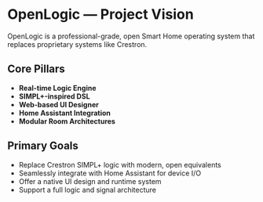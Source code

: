 # OpenLogic — Project Vision

OpenLogic is a professional-grade, open Smart Home operating system that replaces proprietary systems like Crestron.

## Core Pillars

- **Real-time Logic Engine**
- **SIMPL+-inspired DSL**
- **Web-based UI Designer**
- **Home Assistant Integration**
- **Modular Room Architectures**

## Primary Goals

- Replace Crestron SIMPL+ logic with modern, open equivalents
- Seamlessly integrate with Home Assistant for device I/O
- Offer a native UI design and runtime system
- Support a full logic and signal architecture
